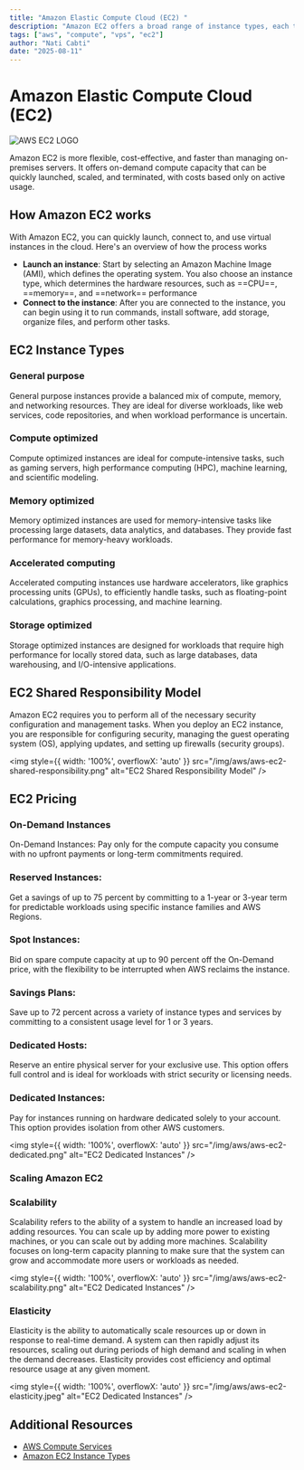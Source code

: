 ```yaml
---
title: "Amazon Elastic Compute Cloud (EC2) "
description: "Amazon EC2 offers a broad range of instance types, each tailored to meet specific use case requirements."
tags: ["aws", "compute", "vps", "ec2"]
author: "Nati Cabti"
date: "2025-08-11"
---
```


# Amazon Elastic Compute Cloud (EC2)

<div class="aws__ImageCentered">
<img style={{ width: '96px', overflowX: 'auto' }} src="/img/aws/aws-logo-ec2.png" alt="AWS EC2 LOGO" />
</div>

Amazon EC2 is more flexible, cost-effective, and faster than managing on-premises servers. It offers on-demand compute capacity that can be quickly launched, scaled, and terminated, with costs based only on active usage.

## How Amazon EC2 works

With Amazon EC2, you can quickly launch, connect to, and use virtual instances in the cloud. Here's an overview of how the process works

- **Launch an instance**: Start by selecting an Amazon Machine Image (AMI), which defines the operating system. You also choose an instance type, which determines the hardware resources, such as ==CPU==, ==memory==, and ==network== performance
- **Connect to the instance**: After you are connected to the instance, you can begin using it to run commands, install software, add storage, organize files, and perform other tasks.

## EC2 Instance Types

### General purpose

General purpose instances provide a balanced mix of compute, memory, and networking resources. They are ideal for diverse workloads, like web services, code repositories, and when workload performance is uncertain.

### Compute optimized

Compute optimized instances are ideal for compute-intensive tasks, such as gaming servers, high performance computing (HPC), machine learning, and scientific modeling.

### Memory optimized

Memory optimized instances are used for memory-intensive tasks like processing large datasets, data analytics, and databases. They provide fast performance for memory-heavy workloads.

### Accelerated computing

Accelerated computing instances use hardware accelerators, like graphics processing units (GPUs), to efficiently handle tasks, such as floating-point calculations, graphics processing, and machine learning.

### Storage optimized

Storage optimized instances are designed for workloads that require high performance for locally stored data, such as large databases, data warehousing, and I/O-intensive applications.

## EC2 Shared Responsibility Model

Amazon EC2 requires you to perform all of the necessary security configuration and management tasks.
When you deploy an EC2 instance, you are responsible for configuring security, managing the guest operating system (OS), applying updates, and setting up firewalls (security groups).

<img style={{ width: '100%', overflowX: 'auto' }} src="/img/aws/aws-ec2-shared-responsibility.png" alt="EC2 Shared Responsibility Model" />

## EC2 Pricing

### On-Demand Instances

On-Demand Instances:
Pay only for the compute capacity you consume with no upfront payments or long-term commitments required.

### Reserved Instances:

Get a savings of up to 75 percent by committing to a 1-year or 3-year term for predictable workloads using specific instance families and AWS Regions.

### Spot Instances:

Bid on spare compute capacity at up to 90 percent off the On-Demand price, with the flexibility to be interrupted when AWS reclaims the instance.

### Savings Plans:

Save up to 72 percent across a variety of instance types and services by committing to a consistent usage level for 1 or 3 years.

### Dedicated Hosts:

Reserve an entire physical server for your exclusive use. This option offers full control and is ideal for workloads with strict security or licensing needs.

### Dedicated Instances:

Pay for instances running on hardware dedicated solely to your account. This option provides isolation from other AWS customers.

<img style={{ width: '100%', overflowX: 'auto' }} src="/img/aws/aws-ec2-dedicated.png" alt="EC2 Dedicated Instances" />

### Scaling Amazon EC2

### Scalability

Scalability refers to the ability of a system to handle an increased load by adding resources. You can scale up by adding more power to existing machines, or you can scale out by adding more machines. Scalability focuses on long-term capacity planning to make sure that the system can grow and accommodate more users or workloads as needed.

<img style={{ width: '100%', overflowX: 'auto' }} src="/img/aws/aws-ec2-scalability.png" alt="EC2 Dedicated Instances" />

### Elasticity

Elasticity is the ability to automatically scale resources up or down in response to real-time demand. A system can then rapidly adjust its resources, scaling out during periods of high demand and scaling in when the demand decreases. Elasticity provides cost efficiency and optimal resource usage at any given moment.

<img style={{ width: '100%', overflowX: 'auto' }} src="/img/aws/aws-ec2-elasticity.jpeg" alt="EC2 Dedicated Instances" />

## Additional Resources

- [AWS Compute Services](https://docs.aws.amazon.com/whitepapers/latest/aws-overview/compute-services.html)
- [Amazon EC2 Instance Types](https://aws.amazon.com/ec2/instance-types/)
